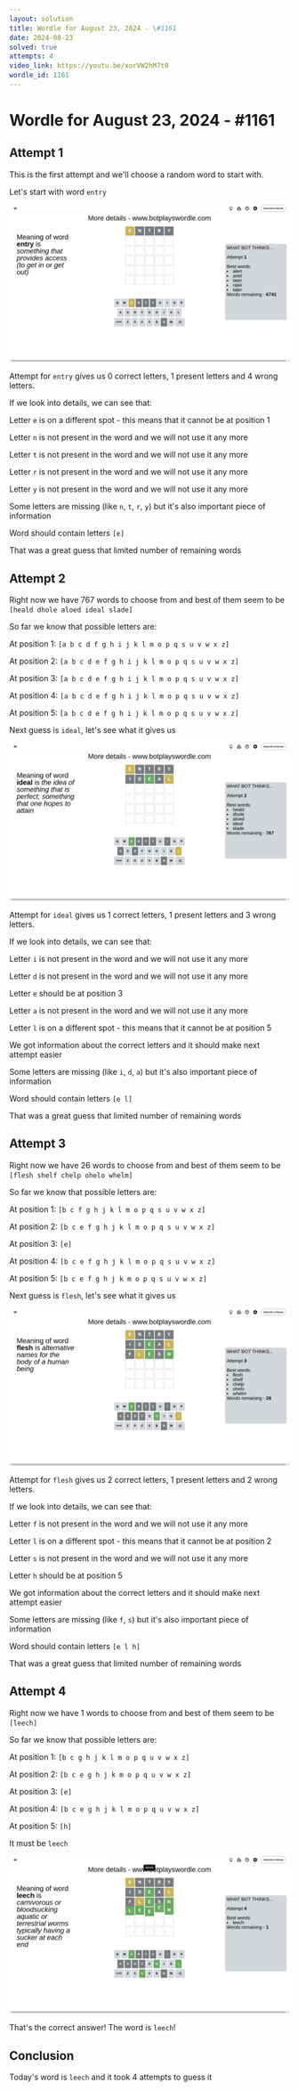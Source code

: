 ```yaml
---
layout: solution
title: Wordle for August 23, 2024 - \#1161
date: 2024-08-23
solved: true
attempts: 4
video_link: https://youtu.be/xorVW2hM7t0
wordle_id: 1161
---
```


# Wordle for August 23, 2024 - \#1161

## Attempt 1

This is the first attempt and we'll choose a random word to start with.

Let's start with word `entry`

![Attempt 1](2024-08-23/attempt-1.png)

Attempt for `entry` gives us 0 correct letters, 1 present letters and 4 wrong letters.

If we look into details, we can see that:

Letter `e` is on a different spot - this means that it cannot be at position 1

Letter `n` is not present in the word and we will not use it any more

Letter `t` is not present in the word and we will not use it any more

Letter `r` is not present in the word and we will not use it any more

Letter `y` is not present in the word and we will not use it any more

Some letters are missing (like `n`, `t`, `r`, `y`) but it's also important piece of information

Word should contain letters `[e]`

That was a great guess that limited number of remaining words



## Attempt 2

Right now we have 767 words to choose from and best of them seem to be `[heald dhole aloed ideal slade]`

So far we know that possible letters are:

At position 1: `[a b c d f g h i j k l m o p q s u v w x z]`

At position 2: `[a b c d e f g h i j k l m o p q s u v w x z]`

At position 3: `[a b c d e f g h i j k l m o p q s u v w x z]`

At position 4: `[a b c d e f g h i j k l m o p q s u v w x z]`

At position 5: `[a b c d e f g h i j k l m o p q s u v w x z]`

Next guess is `ideal`, let's see what it gives us

![Attempt 2](2024-08-23/attempt-2.png)

Attempt for `ideal` gives us 1 correct letters, 1 present letters and 3 wrong letters.

If we look into details, we can see that:

Letter `i` is not present in the word and we will not use it any more

Letter `d` is not present in the word and we will not use it any more

Letter `e` should be at position 3

Letter `a` is not present in the word and we will not use it any more

Letter `l` is on a different spot - this means that it cannot be at position 5

We got information about the correct letters and it should make next attempt easier

Some letters are missing (like `i`, `d`, `a`) but it's also important piece of information

Word should contain letters `[e l]`

That was a great guess that limited number of remaining words



## Attempt 3

Right now we have 26 words to choose from and best of them seem to be `[flesh shelf chelp ohelo whelm]`

So far we know that possible letters are:

At position 1: `[b c f g h j k l m o p q s u v w x z]`

At position 2: `[b c e f g h j k l m o p q s u v w x z]`

At position 3: `[e]`

At position 4: `[b c e f g h j k l m o p q s u v w x z]`

At position 5: `[b c e f g h j k m o p q s u v w x z]`

Next guess is `flesh`, let's see what it gives us

![Attempt 3](2024-08-23/attempt-3.png)

Attempt for `flesh` gives us 2 correct letters, 1 present letters and 2 wrong letters.

If we look into details, we can see that:

Letter `f` is not present in the word and we will not use it any more

Letter `l` is on a different spot - this means that it cannot be at position 2

Letter `s` is not present in the word and we will not use it any more

Letter `h` should be at position 5

We got information about the correct letters and it should make next attempt easier

Some letters are missing (like `f`, `s`) but it's also important piece of information

Word should contain letters `[e l h]`

That was a great guess that limited number of remaining words



## Attempt 4

Right now we have 1 words to choose from and best of them seem to be `[leech]`

So far we know that possible letters are:

At position 1: `[b c g h j k l m o p q u v w x z]`

At position 2: `[b c e g h j k m o p q u v w x z]`

At position 3: `[e]`

At position 4: `[b c e g h j k l m o p q u v w x z]`

At position 5: `[h]`

It must be `leech`

![Attempt 4](2024-08-23/attempt-4.png)

That's the correct answer! The word is `leech`!

## Conclusion

Today's word is `leech` and it took 4 attempts to guess it

